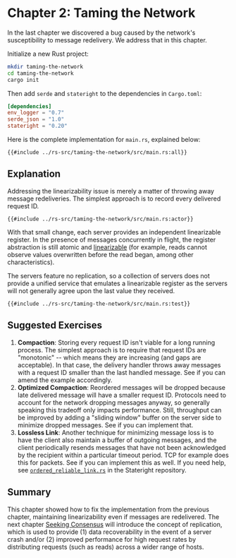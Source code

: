 # Chapter 2: Taming the Network

In the last chapter we discovered a bug caused by the network's susceptibility
to message redelivery. We address that in this chapter.

Initialize a new Rust project:

```sh
mkdir taming-the-network
cd taming-the-network
cargo init
```

Then add `serde` and `stateright` to the dependencies in `Cargo.toml`:

```toml
[dependencies]
env_logger = "0.7"
serde_json = "1.0"
stateright = "0.20"
```

Here is the complete implementation for `main.rs`, explained below:

```rust,ignore,noplayground
{{#include ../rs-src/taming-the-network/src/main.rs:all}}
```

## Explanation

Addressing the linearizability issue is merely a matter of throwing away
message redeliveries. The simplest approach is to record every delivered request ID.

```rust,ignore,noplayground
{{#include ../rs-src/taming-the-network/src/main.rs:actor}}
```

With that small change, each server provides an independent linearizable
register. In the presence of messages concurrently in flight, the register
abstraction is still atomic and [linearizable](https://en.wikipedia.org/wiki/Linearizability) (for
example, reads cannot observe values overwritten before the read began, among other
characteristics).

The servers feature no replication, so a collection of servers does not provide
a unified service that emulates a linearizable register as the servers will not
generally agree upon the last value they received.

```rust,ignore,noplayground
{{#include ../rs-src/taming-the-network/src/main.rs:test}}
```

## Suggested Exercises

1. **Compaction**: Storing every request ID isn't viable for a long running
   process.  The simplest approach is to require that request IDs are
   "monotonic" -- which means they are increasing (and gaps are acceptable). In
   that case, the delivery handler throws away messages with a request ID
   smaller than the last handled message. See if you can amend the example
   accordingly.
2. **Optimized Compaction**: Reordered messages will be dropped because late
   delivered message will have a smaller request ID. Protocols need to account
   for the network dropping messages anyway, so generally speaking this
   tradeoff only impacts performance. Still, throughput can be improved by
   adding a "sliding window" buffer on the server side to minimize dropped
   messages. See if you can implement that.
3. **Lossless Link**: Another technique for minimizing message loss is to have
   the client also maintain a buffer of outgoing messages, and the client
   periodically resends messages that have not been acknowledged by the
   recipient within a particular timeout period. TCP for example does this for
   packets. See if you can implement this as well. If you need help, see
   [`ordered_reliable_link.rs`](https://github.com/stateright/stateright/blob/master/src/actor/ordered_reliable_link.rs) in the Stateright repository.

## Summary

This chapter showed how to fix the implementation from the previous chapter,
maintaining linearizability even if messages are redelivered. The next chapter
[Seeking Consensus](./seeking-consensus.md) will introduce the concept of
replication, which is used to provide (1) data recoverability in the event of a
server crash and/or (2) improved performance for high request rates by
distributing requests (such as reads) across a wider range of hosts.
